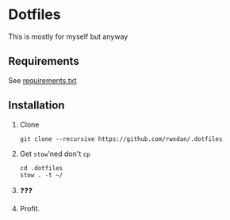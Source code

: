 # Dotfiles

This is mostly for myself but anyway

## Requirements

See [requirements.txt](./requirements.txt)

## Installation

1. Clone

   ```
   git clone --recursive https://github.com/rwxdan/.dotfiles
   ```

2. Get `stow`'ned don't `cp`
   ```
   cd .dotfiles
   stow . -t ~/
   ```
3. ❓❓❓
4. Profit.
